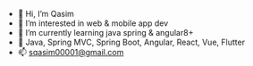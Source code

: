 - 👋 Hi, I’m Qasim
- 👀 I’m interested in web & mobile app dev
- 🌱 I’m currently learning java spring & angular8+
- 💞️ Java, Spring MVC, Spring Boot, Angular, React, Vue, Flutter
- 📫 sqasim00001@gmail.com

<!---
p-sqasim/p-sqasim is a ✨ special ✨ repository because its `README.md` (this file) appears on your GitHub profile.
You can click the Preview link to take a look at your changes.
--->
